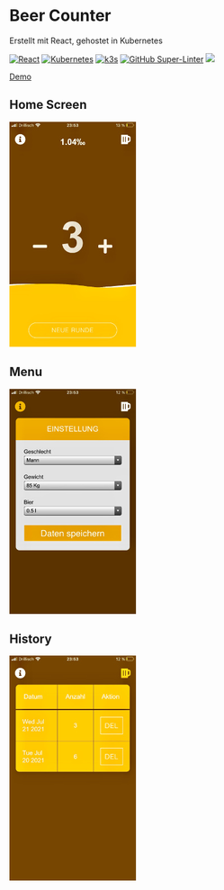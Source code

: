 # Beer Counter

Erstellt mit React, gehostet in Kubernetes

[![React](https://img.shields.io/badge/React-blue.svg)](https://github.com/facebook/react)
[![Kubernetes](https://img.shields.io/badge/Kubernetes-blue.svg)](https://github.com/kubernetes/kubernetes)
[![k3s](https://img.shields.io/badge/run%20on%20-Raspberry%20Pi-red)](https://github.com/tinoschroeter/k8s.homelab)
[![GitHub Super-Linter](https://github.com/tinoschroeter/beerCount/workflows/Lint%20Code%20Base/badge.svg)](https://github.com/tinoschroeter/beerCount/actions/workflows/linter.yml)
![](https://img.shields.io/github/last-commit/tinoschroeter/beerCount.svg?style=flat)

[Demo](https://beer.tino.sh)

## Home Screen

![home](https://raw.githubusercontent.com/tinoschroeter/beerCount/master/docs/img_01.jpg)

## Menu

![menu](https://raw.githubusercontent.com/tinoschroeter/beerCount/master/docs/img_02.jpg)

## History

![history](https://raw.githubusercontent.com/tinoschroeter/beerCount/master/docs/img_03.jpg)
